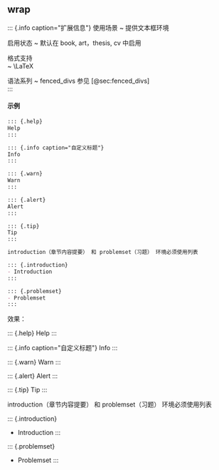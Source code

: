 
## wrap

::: {.info caption="扩展信息"}
使用场景
  ~ 提供文本框环境

启用状态
  ~ 默认在 book, art，thesis, cv 中启用

格式支持  
  ~ \LaTeX 

语法系列
  ~ fenced_divs 参见 [@sec:fenced_divs]  
:::

#### 示例

```markdown
::: {.help}
Help
:::

::: {.info caption="自定义标题"}
Info
:::

::: {.warn}
Warn
:::

::: {.alert}
Alert
:::

::: {.tip}
Tip
:::

introduction（章节内容提要） 和 problemset（习题） 环境必须使用列表

::: {.introduction}
- Introduction
:::

::: {.problemset}
- Problemset
:::
```

效果：

::: {.help}
Help
:::

::: {.info caption="自定义标题"}
Info
:::

::: {.warn}
Warn
:::

::: {.alert}
Alert
:::

::: {.tip}
Tip
:::

introduction（章节内容提要） 和 problemset（习题） 环境必须使用列表

::: {.introduction}
- Introduction
:::

::: {.problemset}
- Problemset
:::